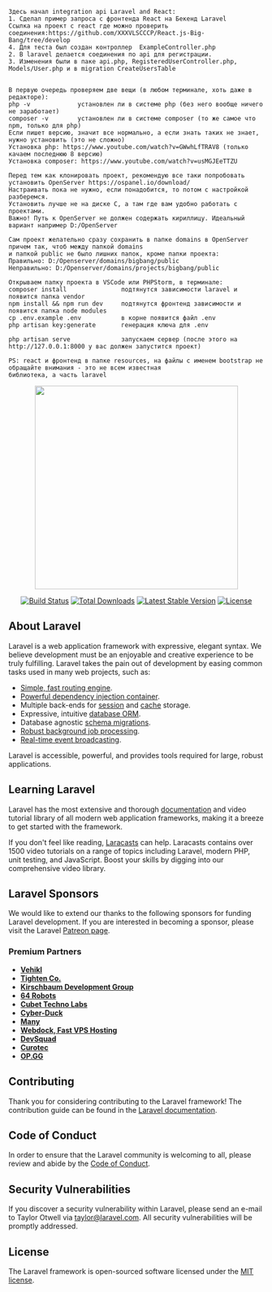     Здесь начал integration api Laravel and React:
    1. Сделал пример запроса с фронтенда React на Бекенд Laravel
    Ccылка на проект с react где можно проверить соединения:https://github.com/XXXVLSCCCP/React.js-Big-Bang/tree/develop
    4. Для теста был создан контроллер  ExampleController.php
    2. В laravel делается соединения по api для регистрации.
    3. Изменения были в паке api.php, RegisteredUserController.php, Models/User.php и в migration CreateUsersTable
   
    
    В первую очередь проверяем две вещи (в любом терминале, хоть даже в редакторе):
    php -v             установлен ли в системе php (без него вообще ничего не заработает)
    composer -v        установлен ли в системе composer (то же самое что npm, только для php)
    Если пишет версию, значит все нормально, а если знать таких не знает, нужно установить (это не сложно)
    Установка php: https://www.youtube.com/watch?v=GWwhLfTRAV8 (только качаем последнюю 8 версию)
    Установка composer: https://www.youtube.com/watch?v=usMGJEeTTZU

    Перед тем как клонировать проект, рекомендую все таки попробовать установить OpenServer https://ospanel.io/download/
    Настраивать пока не нужно, если понадобится, то потом с настройкой разберемся.
    Установить лучше не на диске С, а там где вам удобно работать с проектами.
    Важно! Путь к OpenServer не должен содержать кириллицу. Идеальный вариант например D:/OpenServer

    Сам проект желательно сразу сохранить в папке domains в OpenServer причем так, чтоб между папкой domains
    и папкой public не было лишних папок, кроме папки проекта:
    Правильно: D:/Openserver/domains/bigbang/public
    Неправильно: D:/Openserver/domains/projects/bigbang/public

    Открываем папку проекта в VSCode или PHPStorm, в терминале:
    composer install               подтянутся зависимости laravel и появится папка vendor
    npm install && npm run dev     подтянутся фронтенд зависимости и появится папка node modules
    cp .env.example .env           в корне появится файл .env
    php artisan key:generate       генерация ключа для .env

    php artisan serve              запускаем сервер (после этого на http://127.0.0.1:8000 у вас должен запустится проект)

    PS: react и фронтенд в папке resources, на файлы с именем bootstrap не обращайте внимания - это не всем известная
    библиотека, а часть laravel 

    


<p align="center"><a href="https://laravel.com" target="_blank"><img src="https://raw.githubusercontent.com/laravel/art/master/logo-lockup/5%20SVG/2%20CMYK/1%20Full%20Color/laravel-logolockup-cmyk-red.svg" width="400"></a></p>

<p align="center">
<a href="https://travis-ci.org/laravel/framework"><img src="https://travis-ci.org/laravel/framework.svg" alt="Build Status"></a>
<a href="https://packagist.org/packages/laravel/framework"><img src="https://img.shields.io/packagist/dt/laravel/framework" alt="Total Downloads"></a>
<a href="https://packagist.org/packages/laravel/framework"><img src="https://img.shields.io/packagist/v/laravel/framework" alt="Latest Stable Version"></a>
<a href="https://packagist.org/packages/laravel/framework"><img src="https://img.shields.io/packagist/l/laravel/framework" alt="License"></a>
</p>

## About Laravel

Laravel is a web application framework with expressive, elegant syntax. We believe development must be an enjoyable and creative experience to be truly fulfilling. Laravel takes the pain out of development by easing common tasks used in many web projects, such as:

- [Simple, fast routing engine](https://laravel.com/docs/routing).
- [Powerful dependency injection container](https://laravel.com/docs/container).
- Multiple back-ends for [session](https://laravel.com/docs/session) and [cache](https://laravel.com/docs/cache) storage.
- Expressive, intuitive [database ORM](https://laravel.com/docs/eloquent).
- Database agnostic [schema migrations](https://laravel.com/docs/migrations).
- [Robust background job processing](https://laravel.com/docs/queues).
- [Real-time event broadcasting](https://laravel.com/docs/broadcasting).

Laravel is accessible, powerful, and provides tools required for large, robust applications.

## Learning Laravel

Laravel has the most extensive and thorough [documentation](https://laravel.com/docs) and video tutorial library of all modern web application frameworks, making it a breeze to get started with the framework.

If you don't feel like reading, [Laracasts](https://laracasts.com) can help. Laracasts contains over 1500 video tutorials on a range of topics including Laravel, modern PHP, unit testing, and JavaScript. Boost your skills by digging into our comprehensive video library.

## Laravel Sponsors

We would like to extend our thanks to the following sponsors for funding Laravel development. If you are interested in becoming a sponsor, please visit the Laravel [Patreon page](https://patreon.com/taylorotwell).

### Premium Partners

- **[Vehikl](https://vehikl.com/)**
- **[Tighten Co.](https://tighten.co)**
- **[Kirschbaum Development Group](https://kirschbaumdevelopment.com)**
- **[64 Robots](https://64robots.com)**
- **[Cubet Techno Labs](https://cubettech.com)**
- **[Cyber-Duck](https://cyber-duck.co.uk)**
- **[Many](https://www.many.co.uk)**
- **[Webdock, Fast VPS Hosting](https://www.webdock.io/en)**
- **[DevSquad](https://devsquad.com)**
- **[Curotec](https://www.curotec.com/services/technologies/laravel/)**
- **[OP.GG](https://op.gg)**

## Contributing

Thank you for considering contributing to the Laravel framework! The contribution guide can be found in the [Laravel documentation](https://laravel.com/docs/contributions).

## Code of Conduct

In order to ensure that the Laravel community is welcoming to all, please review and abide by the [Code of Conduct](https://laravel.com/docs/contributions#code-of-conduct).

## Security Vulnerabilities

If you discover a security vulnerability within Laravel, please send an e-mail to Taylor Otwell via [taylor@laravel.com](mailto:taylor@laravel.com). All security vulnerabilities will be promptly addressed.

## License

The Laravel framework is open-sourced software licensed under the [MIT license](https://opensource.org/licenses/MIT).
